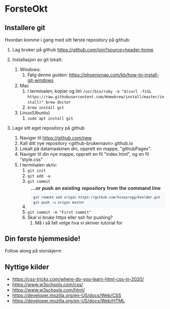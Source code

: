 # ForsteOkt


## Installere git
Hvordan komme i gang med sitt første repository på github:
</br>
1. Lag bruker på github https://github.com/join?source=header-home
2. Installasjon av git lokalt:
   1. Windows:
      1. Følg denne guiden: https://phoenixnap.com/kb/how-to-install-git-windows
   2. Mac
      1. I terminalen, kopier og lim ```/usr/bin/ruby -e "$(curl -fsSL https://raw.githubusercontent.com/Homebrew/install/master/install)"
brew doctor```
      2. ```brew install git```
   1. Linux(Ubuntu)
      1. ```sudo apt install git```

1. Lage sitt eget repository på github
   1. Naviger til https://github.com/new
   2. Kall ditt nye repository \<github-brukernavn>.github.io
   3. Lokalt på datamaskinen din, opprett en mappe, "githubPages".
   4. Naviger til din nye mappe, opprett en fil "index.html", og en fil "style.css"
   5. I terminalen skriv:
      1. ```git init```
      2. ```git add -a```
      3. ```git commit```
      4. ![](/images/gitlabRepo.png)
      1. ```git commit -m "First commit"```
      2. Skal vi bruke https eller ssh for pushing?
         1. Må i så fall velge hva vi skriver tutorial for

## Din første hjemmeside!
Follow along på storskjerm

## Nyttige kilder
- https://css-tricks.com/where-do-you-learn-html-css-in-2020/
- https://www.w3schools.com/css/
- https://www.w3schools.com/html/
- https://developer.mozilla.org/en-US/docs/Web/CSS
- https://developer.mozilla.org/en-US/docs/Web/HTML

